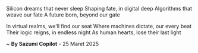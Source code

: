 Silicon dreams that never sleep
Shaping fate, in digital deep
Algorithms that weave our fate
A future born, beyond our gate

In virtual realms, we'll find our seat
Where machines dictate, our every beat
Their logic reigns, in endless night
As human hearts, lose their last light

~ <b>By Sazumi Copilot</b> - 25 Maret 2025